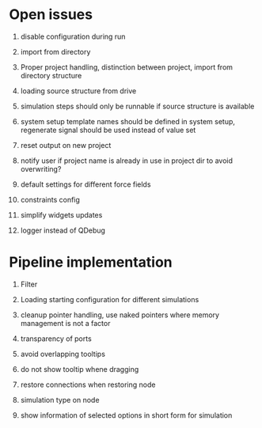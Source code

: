 # Open issues

1. disable configuration during run
1. import from directory
1. Proper project handling, distinction between project, import from directory structure
1. loading source structure from drive
1. simulation steps should only be runnable if source structure is available

1. system setup template names should be defined in system setup, regenerate signal should be used instead of value set

1. reset output on new project

1. notify user if project name is already in use in project dir to avoid overwriting?


1. default settings for different force fields
1. constraints config

1. simplify widgets updates
1. logger instead of QDebug

# Pipeline implementation

1. Filter
1. Loading starting configuration for different simulations
1. cleanup pointer handling, use naked pointers where memory management is not a factor

1. transparency of ports
1. avoid overlapping tooltips
1. do not show tooltip whene dragging

1. restore connections when restoring node
1. simulation type on node
1. show information of selected options in short form for simulation
